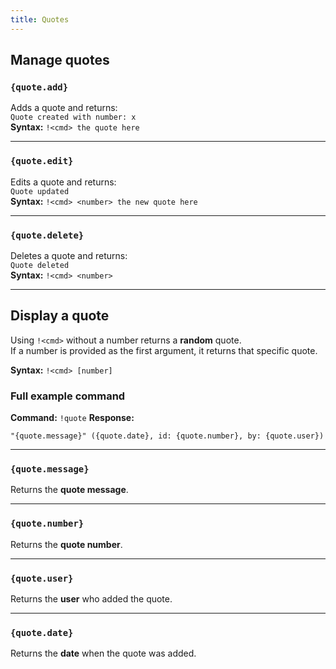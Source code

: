 ```yaml
---
title: Quotes
---
```


## Manage quotes

### `{quote.add}`

Adds a quote and returns:  
`Quote created with number: x`  
**Syntax:** `!<cmd> the quote here`

---

### `{quote.edit}`

Edits a quote and returns:  
`Quote updated`  
**Syntax:** `!<cmd> <number> the new quote here`

---

### `{quote.delete}`

Deletes a quote and returns:  
`Quote deleted`  
**Syntax:** `!<cmd> <number>`

---

## Display a quote

Using `!<cmd>` without a number returns a **random** quote.  
If a number is provided as the first argument, it returns that specific quote.

**Syntax:** `!<cmd> [number]`

### Full example command
**Command:** `!quote` 
**Response:**  
```
"{quote.message}" ({quote.date}, id: {quote.number}, by: {quote.user})
```

---

### `{quote.message}`

Returns the **quote message**.

---

### `{quote.number}`

Returns the **quote number**.

---

### `{quote.user}`

Returns the **user** who added the quote.

---

### `{quote.date}`

Returns the **date** when the quote was added.
